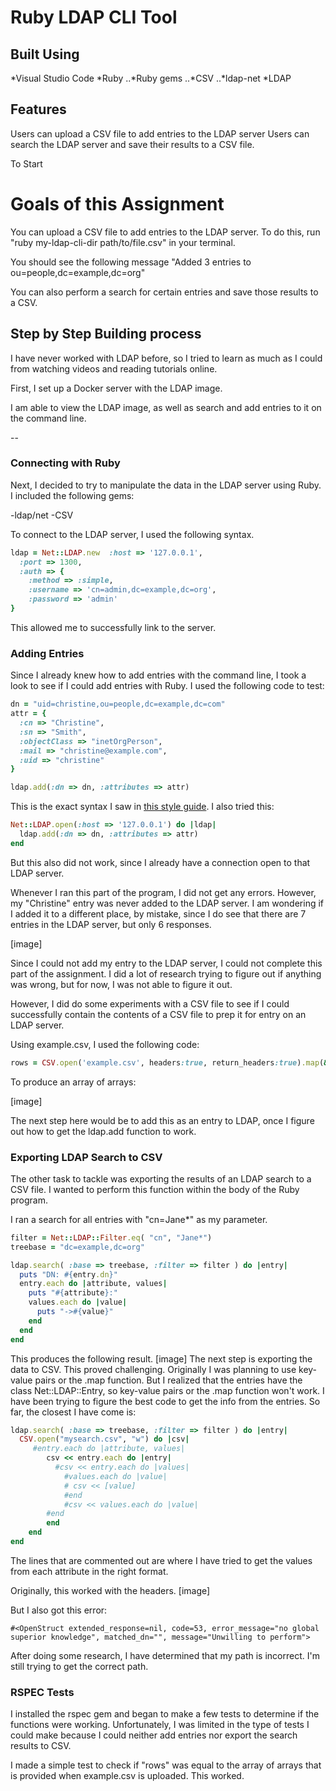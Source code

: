# Ruby LDAP CLI Tool

## Built Using
*Visual Studio Code
*Ruby
..*Ruby gems
..*CSV
..*ldap-net
*LDAP

## Features
Users can upload a CSV file to add entries to the LDAP server
Users can search the LDAP server and save their results to a CSV file.

To Start

# Goals of this Assignment

You can upload a CSV file to add entries to the LDAP server.
To do this, run "ruby my-ldap-cli-dir path/to/file.csv" in your terminal.

You should see the following message
"Added 3 entries to ou=people,dc=example,dc=org"

You can also perform a search for certain entries and save those results to a CSV.



## Step by Step Building process

I have never worked with LDAP before, so I tried to learn as much as I could from watching videos and reading tutorials online.

First, I set up a Docker server with the LDAP image.

I am able to view the LDAP image, as well as search and add entries to it on the command line.

--
### Connecting with Ruby

Next, I decided to try to manipulate the data in the LDAP server using Ruby. I included the following gems:

-ldap/net
-CSV

To connect to the LDAP server, I used the following syntax.

```ruby
ldap = Net::LDAP.new  :host => '127.0.0.1',
  :port => 1300,
  :auth => {
    :method => :simple,
    :username => 'cn=admin,dc=example,dc=org',
    :password => 'admin'
}
```

This allowed me to successfully link to the server.

### Adding Entries

Since I already knew how to add entries with the command line, I took a look to see if I could add entries with Ruby. I used the following code to test:

```ruby
dn = "uid=christine,ou=people,dc=example,dc=com"
attr = {
  :cn => "Christine",
  :sn => "Smith",
  :objectClass => "inetOrgPerson",
  :mail => "christine@example.com",
  :uid => "christine"
}

ldap.add(:dn => dn, :attributes => attr)
```
This is the exact syntax I saw in [this style guide](https://www.rubydoc.info/github/ruby-ldap/ruby-net-ldap/Net%2FLDAP:add). I also tried this:

```ruby
Net::LDAP.open(:host => '127.0.0.1') do |ldap|
  ldap.add(:dn => dn, :attributes => attr)
end
```

But this also did not work, since I already have a connection open to that LDAP server.

Whenever I ran this part of the program, I did not get any errors. However, my "Christine" entry was never added to the LDAP server. I am wondering if I added it to a different place, by mistake, since I do see that there are 7 entries in the LDAP server, but only 6 responses.

[image]

Since I could not add my entry to the LDAP server, I could not complete this part of the assignment. I did a lot of research trying to figure out if anything was wrong, but for now, I was not able to figure it out.

However, I did do some experiments with a CSV file to see if I could successfully contain the contents of a CSV file to prep it for entry on an LDAP server.

Using example.csv, I used the following code:

```ruby
rows = CSV.open('example.csv', headers:true, return_headers:true).map(&:fields)
```
To produce an array of arrays:

[image]

The next step here would be to add this as an entry to LDAP, once I figure out how to get the ldap.add function to work.

### Exporting LDAP Search to CSV

The other task to tackle was exporting the results of an LDAP search to a CSV file. I wanted to perform this function within the body of the Ruby program.

I ran a search for all entries with "cn=Jane*" as my parameter.

```ruby
filter = Net::LDAP::Filter.eq( "cn", "Jane*")
treebase = "dc=example,dc=org"

ldap.search( :base => treebase, :filter => filter ) do |entry|
  puts "DN: #{entry.dn}"
  entry.each do |attribute, values|
    puts "#{attribute}:"
    values.each do |value|
      puts "->#{value}"
    end
  end
end
```
This produces the following result.
[image]
The next step is exporting the data to CSV. This proved challenging. Originally I was planning to use key-value pairs or the .map function. But I realized that the entries have the class Net::LDAP::Entry, so key-value pairs or the .map function won't work. I have been trying to figure the best code to get the info from the entries. So far, the closest I have come is:
```ruby
ldap.search( :base => treebase, :filter => filter ) do |entry|
  CSV.open("mysearch.csv", "w") do |csv|
     #entry.each do |attribute, values|
        csv << entry.each do |entry|
          #csv << entry.each do |values|
            #values.each do |value|
            # csv << [value]
            #end
            #csv << values.each do |value|
        #end
        end
    end
end
```
The lines that are commented out are where I have tried to get the values from each attribute in the right format.

Originally, this worked with the headers.
[image]

But I also got this error:
```
#<OpenStruct extended_response=nil, code=53, error_message="no global superior knowledge", matched_dn="", message="Unwilling to perform">
```
After doing some research, I have determined that my path is incorrect. I'm still trying to get the correct path.

### RSPEC Tests

I installed the rspec gem and began to make a few tests to determine if the functions were working. Unfortunately, I was limited in the type of tests I could make because I could neither add entries nor export the search results to CSV.

I made a simple test to check if "rows" was equal to the array of arrays that is provided when example.csv is uploaded. This worked.






